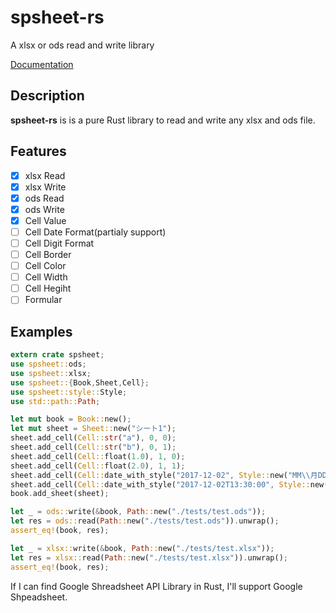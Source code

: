 # spsheet-rs

A xlsx or ods read and write library

[Documentation](https://docs.rs/spsheet)

## Description

**spsheet-rs** is is a pure Rust library to read and write any xlsx and ods file.

## Features
- [x] xlsx Read
- [x] xlsx Write
- [x] ods Read
- [x] ods Write
- [x] Cell Value
- [ ] Cell Date Format(partialy support)
- [ ] Cell Digit Format
- [ ] Cell Border
- [ ] Cell Color
- [ ] Cell Width
- [ ] Cell Hegiht
- [ ] Formular

## Examples

```rust
extern crate spsheet;
use spsheet::ods;
use spsheet::xlsx;
use spsheet::{Book,Sheet,Cell};
use spsheet::style::Style;
use std::path::Path;

let mut book = Book::new();
let mut sheet = Sheet::new("シート1");
sheet.add_cell(Cell::str("a"), 0, 0);
sheet.add_cell(Cell::str("b"), 0, 1);
sheet.add_cell(Cell::float(1.0), 1, 0);
sheet.add_cell(Cell::float(2.0), 1, 1);
sheet.add_cell(Cell::date_with_style("2017-12-02", Style::new("MM\\月DD\\日")), 2, 0);
sheet.add_cell(Cell::date_with_style("2017-12-02T13:30:00", Style::new("YYYY/MM/DD\\ HH:MM:SS")), 2, 1);
book.add_sheet(sheet);

let _ = ods::write(&book, Path::new("./tests/test.ods"));
let res = ods::read(Path::new("./tests/test.ods")).unwrap();
assert_eq!(book, res);

let _ = xlsx::write(&book, Path::new("./tests/test.xlsx"));
let res = xlsx::read(Path::new("./tests/test.xlsx")).unwrap();
assert_eq!(book, res);
```

If I can find Google Shreadsheet API Library in Rust, I'll support Google Shpeadsheet. 